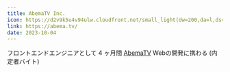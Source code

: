 ```yaml
---
title: AbemaTV Inc.
icon: https://d2v9k5u4v94ulw.cloudfront.net/small_light(dw=200,da=l,ds=s,cc=FFFFFF)/assets/images/7307332/original/416fffdb-8e39-489f-a9cb-6c3aff8c76e7?1628160393
link: https://abema.tv/
date: 2023-10-04
---
```


フロントエンドエンジニアとして 4 ヶ月間 [AbemaTV](https://abema.tv/) Webの開発に携わる
(内定者バイト)

